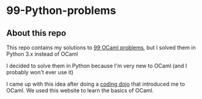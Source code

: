 # 99-Python-problems

## About this repo

This repo contains my solutions to [99 OCaml problems](https://ocaml.org/learn/tutorials/99problems.html), but I solved them in Python 3.x instead of OCaml

I decided to solve them in Python because I'm very new to OCaml (and I probably won't ever use it)

I came up with this idea after doing a [coding dojo](http://codingdojo.org/WhatIsCodingDojo/) that introduced me to OCaml. We used this website to learn the basics of OCaml.
